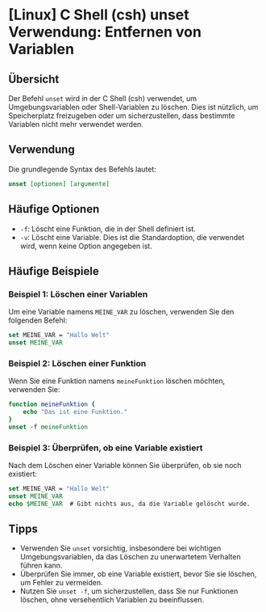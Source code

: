 # [Linux] C Shell (csh) unset Verwendung: Entfernen von Variablen

## Übersicht
Der Befehl `unset` wird in der C Shell (csh) verwendet, um Umgebungsvariablen oder Shell-Variablen zu löschen. Dies ist nützlich, um Speicherplatz freizugeben oder um sicherzustellen, dass bestimmte Variablen nicht mehr verwendet werden.

## Verwendung
Die grundlegende Syntax des Befehls lautet:

```csh
unset [optionen] [argumente]
```

## Häufige Optionen
- `-f`: Löscht eine Funktion, die in der Shell definiert ist.
- `-v`: Löscht eine Variable. Dies ist die Standardoption, die verwendet wird, wenn keine Option angegeben ist.

## Häufige Beispiele

### Beispiel 1: Löschen einer Variablen
Um eine Variable namens `MEINE_VAR` zu löschen, verwenden Sie den folgenden Befehl:

```csh
set MEINE_VAR = "Hallo Welt"
unset MEINE_VAR
```

### Beispiel 2: Löschen einer Funktion
Wenn Sie eine Funktion namens `meineFunktion` löschen möchten, verwenden Sie:

```csh
function meineFunktion {
    echo "Das ist eine Funktion."
}
unset -f meineFunktion
```

### Beispiel 3: Überprüfen, ob eine Variable existiert
Nach dem Löschen einer Variable können Sie überprüfen, ob sie noch existiert:

```csh
set MEINE_VAR = "Hallo Welt"
unset MEINE_VAR
echo $MEINE_VAR  # Gibt nichts aus, da die Variable gelöscht wurde.
```

## Tipps
- Verwenden Sie `unset` vorsichtig, insbesondere bei wichtigen Umgebungsvariablen, da das Löschen zu unerwartetem Verhalten führen kann.
- Überprüfen Sie immer, ob eine Variable existiert, bevor Sie sie löschen, um Fehler zu vermeiden.
- Nutzen Sie `unset -f`, um sicherzustellen, dass Sie nur Funktionen löschen, ohne versehentlich Variablen zu beeinflussen.
